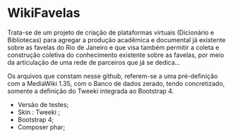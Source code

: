 # WikiFavelas

Trata-se de um projeto de criação de plataformas virtuais (Dicionário e Bibliotecas) para agregar a produção acadêmica e documental já existente sobre as favelas do Rio de Janeiro e que visa também permitir a coleta e construção coletiva do conhecimento existente sobre as favelas, por meio da articulação de uma rede de parceiros que já se dedica…

Os arquivos que constam nesse github, referem-se a uma pré-definição com a MediaWiki 1.35, com o Banco de dados zerado, tendo concretizado,  somente a definição do Tweeki integrada ao Bootstrap 4.

* Versão de testes; 
* Skin : Tweeki ;
* Bootstrap 4;
* Composer phar; 


